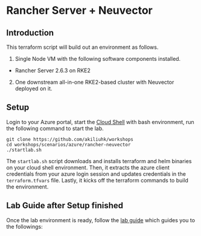 # Rancher Server + Neuvector

## Introduction

This terraform script will build out an environment as follows.

1. Single Node VM with the following software components installed.

* Rancher Server 2.6.3 on RKE2

2. One downstream all-in-one RKE2-based cluster with Neuvector deployed on it.

## Setup

Login to your Azure portal, start the [Cloud Shell](https://docs.microsoft.com/en-us/azure/cloud-shell/overview) with bash environment, run the following command to start the lab.

```
git clone https://github.com/akiliuhk/workshops
cd workshops/scenarios/azure/rancher-neuvector
./startlab.sh
```

The `startlab.sh` script downloads and installs terraform and helm binaries on your cloud shell environment. Then, it extracts the azure client credentials from your azure login session and updates credentials in the `terraform.tfvars` file. Lastly, it kicks off the terraform commands to build the environment. 


## Lab Guide after Setup finished

Once the lab environment is ready, follow the [lab guide]() which guides you to the followings:


